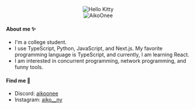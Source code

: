 <div align="center">
  <img src="https://readme-typing-svg.demolab.com?font=JetBrains+Mono&weight=600&size=32&duration=2000&pause=500&color=ff66cc&vCenter=true&width=435&center=true&vCenter=true&lines=Hello+There+👋;I+am+Aiko;Nice+to+meet+you+❤️" alt="Hello Kitty">
  <br />
  <img src="https://count.getloli.com/get/@:aikoonee?theme=rule34" alt="AikoOnee">
</div>

#### About me ✨

* I'm a college student.
* I use TypeScript, Python, JavaScript, and Next.js. My favorite programming language is TypeScript, and currently, I am learning React.
* I am interested in concurrent programming, network programming, and funny tools.

#### Find me 👀

* Discord: [aikoonee](https://discord.com/users/1165609918326382656)
* Instagram: [aiko__ny](https://www.instagram.com/aiko__ny/)
